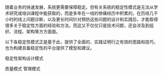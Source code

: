 随着业务的快速发展，系统更需要保障稳定。但有关系统的稳定性模式是无法从学术研究或培训课程中能获取的，而是多年在一线的惨痛经历中积累的。在历经几千小时的线上问题诊断，以及更长时间针对预防这些问题的设计和实践后，才能取得很多关于稳定性方面的经验和方法。而这又不仅仅只是技术问题，还会涉及到组织、流程、架构等方方面面。
 
以下各稳定性模式正是基于此，提供了全面的、实践证明行之有效的思路和技巧，也为构建具备稳定性的平台提供了模型和建议。
 
稳定性架构设计模式
 
 
 
质量模式
管理模式
